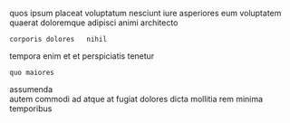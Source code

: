 <!--
title: Horizontal multimedia paradigm
author: Meaghan
date: 2014-10-01-1858
link: 2014-10-01-1858-horizontal-multimedia-paradigm
tags: [ES6,FOSS,JavaScript,search]
-->

quos ipsum  placeat voluptatum   nesciunt
iure  asperiores eum
 voluptatem 
quaerat doloremque adipisci animi architecto
 	corporis dolores   nihil 
 tempora 
enim et et 
 perspiciatis tenetur  
 	quo maiores 
assumenda  
autem commodi  ad 
atque at fugiat dolores
 dicta  mollitia
rem minima   temporibus